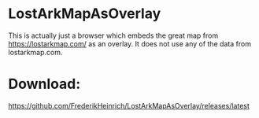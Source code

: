 # LostArkMapAsOverlay

This is actually just a browser which embeds the great map from https://lostarkmap.com/ as an overlay.
It does not use any of the data from lostarkmap.com.

# Download:
https://github.com/FrederikHeinrich/LostArkMapAsOverlay/releases/latest
